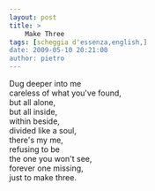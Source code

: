 ```yaml
---
layout: post
title: >
    Make Three
tags: [scheggia d'essenza,english,]
date: 2009-05-10 20:21:00
author: pietro
---
```

Dug deeper into me<br/>careless of what you've found,<br/>but all alone,<br/>but all inside,<br/>within beside,<br/>divided like a soul,<br/>there's my me,<br/>refusing to be<br/>the one you won't see,<br/>forever one missing,<br/>just to make three.
